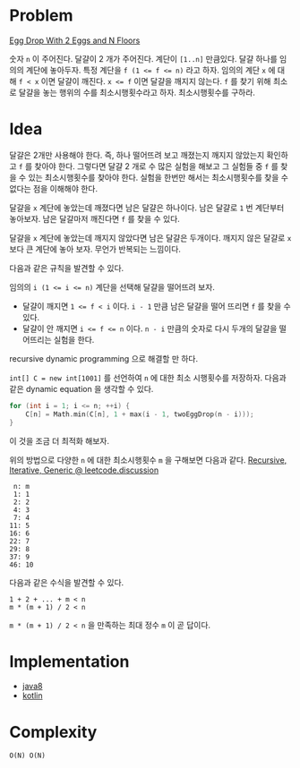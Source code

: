 # Problem

[Egg Drop With 2 Eggs and N Floors](https://leetcode.com/problems/egg-drop-with-2-eggs-and-n-floors/)

숫자 `n` 이 주어진다. 달걀이 2 개가 주어진다. 계단이 `[1..n]`
만큼있다.  달걀 하나를 임의의 계단에 놓아두자. 특정 계단을 `f (1 <= f
<= n)` 라고 하자. 임의의 계단 `x` 에 대해 `f < x` 이면 달걀이
깨진다. `x <= f` 이면 달걀을 깨지지 않는다.  `f` 를 찾기 위해 최소로
달걀을 놓는 행위의 수를 최소시행횟수라고 하자. 최소시행횟수를 구하라.

# Idea

달걀은 2개만 사용해야 한다. 즉, 하나 떨어뜨려 보고 깨졌는지 깨지지
않았는지 확인하고 `f` 를 찾아야 한다. 그렇다면 달걀 2 개로 수 많은
실험을 해보고 그 실험들 중 `f` 를 찾을 수 있는 최소시행횟수를 찾아야
한다. 실험을 한번만 해서는 최소시행횟수를 찾을 수 없다는 점을 이해해야
한다.

달걀을 `x` 계단에 놓았는데 깨졌다면 남은 달걀은 하나이다.  남은 달걀로
`1` 번 계단부터 놓아보자. 남은 달걀마저 깨진다면 `f` 를 찾을 수 있다.

달걀을 `x` 계단에 놓았는데 깨지지 않았다면 남은 달걀은 두개이다.
깨지지 않은 달걀로 `x` 보다 큰 계단에 놓아 보자. 무언가 반복되는
느낌이다.

다음과 같은 규칙을 발견할 수 있다.

임의의 `i (1 <= i <= n)` 계단을 선택해 달걀을 떨어뜨려 보자.

* 달걀이 깨지면 `1 <= f < i` 이다. `i - 1` 만큼 남은 달걀을 떨어
  뜨리면 `f` 를 찾을 수 있다.
* 달걀이 안 깨지면 `i <= f <= n` 이다. `n - i` 만큼의 숫자로 다시
  두개의 달걀을 떨어뜨리는 실험을 한다.

recursive dynamic programming 으로 해결할 만 하다.

`int[] C = new int[1001]` 를 선언하여 `n` 에 대한 최소 시행횟수를
저장하자. 다음과 같은 dynamic equation 을 생각할 수 있다.

```c
for (int i = 1; i <= n; ++i) {
    C[n] = Math.min(C[n], 1 + max(i - 1, twoEggDrop(n - i)));
}
```

이 것을 조금 더 최적화 해보자.

위의 방법으로 다양한 `n` 에 대한 최소시행횟수 `m` 을 구해보면 다음과
같다. [Recursive, Iterative, Generic @
leetcode.discussion](https://leetcode.com/problems/egg-drop-with-2-eggs-and-n-floors/discuss/1248069/Recursive-Iterative-Generic)

```
 n: m
 1: 1
 2: 2
 4: 3
 7: 4
11: 5
16: 6
22: 7
29: 8
37: 9
46: 10 
```

다음과 같은 수식을 발견할 수 있다.

```
1 + 2 + ... + m < n
m * (m + 1) / 2 < n
```

`m * (m + 1) / 2 < n` 을 만족하는 최대 정수 `m` 이 곧 답이다.

# Implementation

* [java8](MainApp.java)
* [kotlin](MainApp.kt)

# Complexity

```
O(N) O(N)
```

